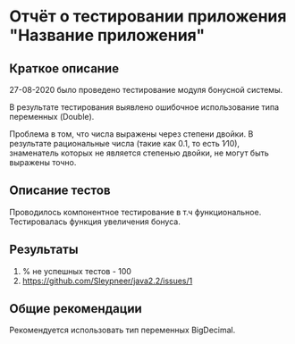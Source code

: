 # Отчёт о тестировании приложения "Название приложения"

## Краткое описание

27-08-2020 было проведено тестирование модуля бонусной системы.

В результате тестирования выявлено ошибочное использование типа переменных (Double).

Проблема в том, что числа выражены через степени двойки. В результате рациональные числа (такие как 0.1, то есть 1∕10), знаменатель которых не является степенью двойки, не могут быть выражены точно. 

## Описание тестов

Проводилось компонентное тестирование в т.ч функциональное. Тестировалась функция увеличения бонуса. 


## Результаты

1. % не успешных тестов - 100
2. https://github.com/Sleypneer/java2.2/issues/1

## Общие рекомендации

Рекомендуется использовать тип переменных BigDecimal.